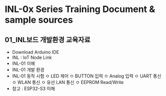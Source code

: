 # INL-0x Series Training Document & sample sources

## 01_INL보드 개발환경 교육자료
- Download Arduino IDE
- INL : IoT Node Link
- INL-01 이해
- INL-01 개발 환경
- INL-01 동작 시험
  ㅇ LED 제어
  ㅇ BUTTON 입력
  ㅇ Analog 입력
  ㅇ UART 통신
  ㅇ WLAN 통신
  ㅇ 유선 LAN 통신
  ㅇ EEPROM Read/Write
- 참고 : ESP32-S3 이해

